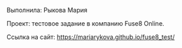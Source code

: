 Выполнила: Рыкова Мария

Проект: тестовое задание в компанию Fuse8 Online.

Ссылка на сайт: https://mariarykova.github.io/fuse8_test/
